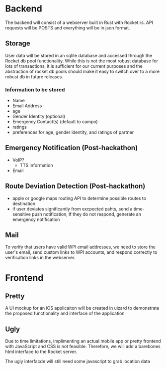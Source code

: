 # Backend
The backend will consist of a webserver built in Rust with Rocket.rs. API requests will be POSTS and everything will be in json format.

## Storage
User data will be stored in an sqlite database and accessed through the Rocket db pool functionality. While this is not the most robust database for lots of transactions, it is sufficient for our current purposes and the abstraction of rocket db pools should make it easy to switch over to a more robust db in future releases. 

### Information to be stored
* Name
* Email Address
* age
* Gender Identity (optional)
* Emergency Contact(s) (default to campo)
* ratings
* preferences for age, gender identity, and ratings of partner

## Emergency Notification (Post-hackathon)
* VoIP?	
	* TTS information
* Email

## Route Deviation Detection (Post-hackathon)
* apple or google maps routing API to determine possible routes to destination
* if user deviates significantly from excpected pahts, send a time-sensitive push notification, If they do not respond, generate an emergency notification

## Mail
To verify that users have valid WPI email addresses, we need to store the user's email, send custom links to WPI accounts, and respond correctly to verification links in the webserver. 

# Frontend
## Pretty
A UI mockup for an iOS applicaiton will be created in uizard to demonstrate the proposed functionality and interface of the application.

## Ugly
Due to time limitations, implimenting an actual mobile app or pretty frontend with JavaScript and CSS is not feasible. Therefore, we will add a barebones html interface to the Rocket server. 

The ugly interfacde will still need some javascript to grab location data
